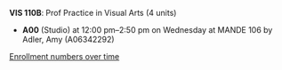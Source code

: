 **VIS 110B**: Prof Practice in Visual Arts (4 units)

- **A00** (Studio) at 12:00 pm–2:50 pm on Wednesday at MANDE 106 by Adler, Amy (A06342292)

[Enrollment numbers over time](./VIS110B.tsv)
